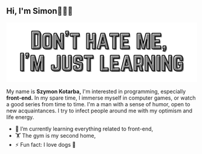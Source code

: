 ## Hi, I'm Simon👋👨‍💻

<img src="https://raw.githubusercontent.com/KoTubA/KoTubA/master/git-header-image.png" alt="banner that says Don't hate me, i'm just learn...">

My name is **Szymon Kotarba,** I'm interested in programming, especially **front-end.**  In my spare time, I immerse myself in computer games, or watch a good series from time to time. I'm a man with a sense of humor, open to new acquaintances. I try to infect people around me with my optimism and life energy.

- 🌱 I’m currently learning everything related to front-end,
- 🏋️ The gym is my second home,
- ⚡ Fun fact: I love dogs 🐶
